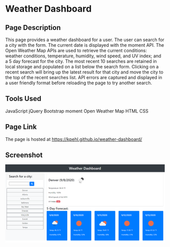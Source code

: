 # Weather Dashboard

## Page Description
This page provides a weather dashboard for a user.  The user can search for a city with the form. The current date is displayed with the moment API. The Open Weather Map APIs are used to retrieve the current conditions: weather conditions, temperature, humidity, wind speed, and UV index; and a 5 day forecast for the city. The most recent 10 searches are retained in local storage and populated on a list below the search form.  Clicking on a recent search will bring up the latest result for that city and move the city to the top of the recent searches list.  API errors are captured and displayed in a user friendly format before reloading the page to try another search.

## Tools Used
JavaScript
jQuery
Bootstrap
moment
Open Weather Map
HTML
CSS

## Page Link
The page is hosted at https://kpehl.github.io/weather-dashboard/ 

## Screenshot
![screenshot](./assets/images/weather-dashboard-screenshot.png)